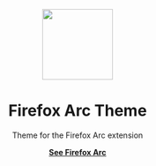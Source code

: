 <div align="center">
  <img width="128" src="https://raw.githubusercontent.com/d-dotdev/firefox-arc/main/.github/assets/firefox-arc-default.svg?token=GHSAT0AAAAAACKBJFQ6KTEEW7ERSW2P4LIAZLICU6Q" />

  <h1>Firefox Arc Theme</h1>
  <p>Theme for the Firefox Arc extension</p>
  <a href="https://github.com/d-dotdev/firefox-arc"><b>See Firefox Arc</b></a>
</div>
